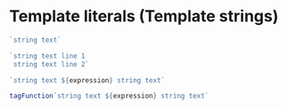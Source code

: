 # Template literals (Template strings)
```javascript
`string text`

`string text line 1
 string text line 2`

`string text ${expression} string text`

tagFunction`string text ${expression} string text`

```
